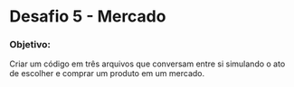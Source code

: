 # Desafio 5 - Mercado
### Objetivo: 
Criar um código em três arquivos que conversam entre si simulando o ato de escolher e comprar um produto em um mercado.